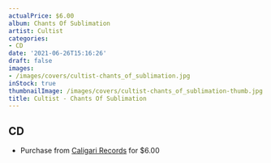 ```yaml
---
actualPrice: $6.00
album: Chants Of Sublimation
artist: Cultist
categories:
- CD
date: '2021-06-26T15:16:26'
draft: false
images:
- /images/covers/cultist-chants_of_sublimation.jpg
inStock: true
thumbnailImage: /images/covers/cultist-chants_of_sublimation-thumb.jpg
title: Cultist - Chants Of Sublimation
---
```


## CD
* Purchase from [Caligari Records](https://caligarirecords.storenvy.com/products/24350859-cultist-chants-of-sublimation) for $6.00
